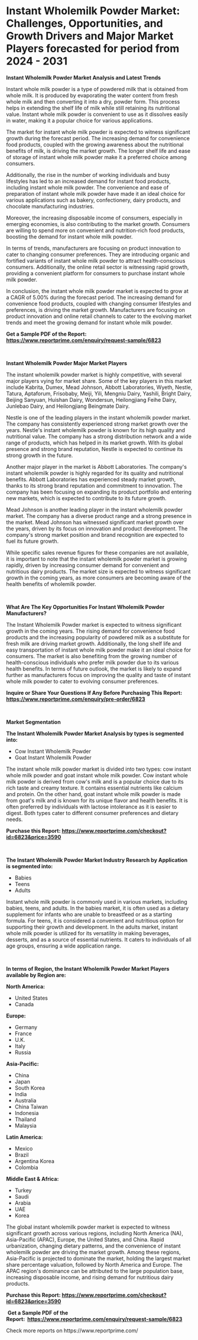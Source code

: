 <p><h1>Instant Wholemilk Powder Market: Challenges, Opportunities, and Growth Drivers and Major Market Players forecasted for period from 2024 - 2031</h1></p><p><strong>Instant Wholemilk Powder Market Analysis and Latest Trends</strong></p>
<p><p>Instant whole milk powder is a type of powdered milk that is obtained from whole milk. It is produced by evaporating the water content from fresh whole milk and then converting it into a dry, powder form. This process helps in extending the shelf life of milk while still retaining its nutritional value. Instant whole milk powder is convenient to use as it dissolves easily in water, making it a popular choice for various applications.</p><p>The market for instant whole milk powder is expected to witness significant growth during the forecast period. The increasing demand for convenience food products, coupled with the growing awareness about the nutritional benefits of milk, is driving the market growth. The longer shelf life and ease of storage of instant whole milk powder make it a preferred choice among consumers.</p><p>Additionally, the rise in the number of working individuals and busy lifestyles has led to an increased demand for instant food products, including instant whole milk powder. The convenience and ease of preparation of instant whole milk powder have made it an ideal choice for various applications such as bakery, confectionery, dairy products, and chocolate manufacturing industries.</p><p>Moreover, the increasing disposable income of consumers, especially in emerging economies, is also contributing to the market growth. Consumers are willing to spend more on convenient and nutrition-rich food products, boosting the demand for instant whole milk powder.</p><p>In terms of trends, manufacturers are focusing on product innovation to cater to changing consumer preferences. They are introducing organic and fortified variants of instant whole milk powder to attract health-conscious consumers. Additionally, the online retail sector is witnessing rapid growth, providing a convenient platform for consumers to purchase instant whole milk powder.</p><p>In conclusion, the instant whole milk powder market is expected to grow at a CAGR of 5.00% during the forecast period. The increasing demand for convenience food products, coupled with changing consumer lifestyles and preferences, is driving the market growth. Manufacturers are focusing on product innovation and online retail channels to cater to the evolving market trends and meet the growing demand for instant whole milk powder.</p></p>
<p><strong>Get a Sample PDF of the Report:&nbsp; <a href="https://www.reportprime.com/enquiry/request-sample/6823">https://www.reportprime.com/enquiry/request-sample/6823</a></strong></p>
<p>&nbsp;</p>
<p><strong>Instant Wholemilk Powder Major Market Players</strong></p>
<p><p>The instant wholemilk powder market is highly competitive, with several major players vying for market share. Some of the key players in this market include Kabrita, Dumex, Mead Johnson, Abbott Laboratories, Wyeth, Nestle, Tatura, Aptaforum, Frisobaby, Meiji, Yili, Mengniu Dairy, Yashili, Bright Dairy, Beijing Sanyuan, Huishan Dairy, Wondersun, Heilongjiang Feihe Dairy, Junlebao Dairy, and Heilongjiang Beingmate Dairy.</p><p>Nestle is one of the leading players in the instant wholemilk powder market. The company has consistently experienced strong market growth over the years. Nestle's instant wholemilk powder is known for its high quality and nutritional value. The company has a strong distribution network and a wide range of products, which has helped in its market growth. With its global presence and strong brand reputation, Nestle is expected to continue its strong growth in the future.</p><p>Another major player in the market is Abbott Laboratories. The company's instant wholemilk powder is highly regarded for its quality and nutritional benefits. Abbott Laboratories has experienced steady market growth, thanks to its strong brand reputation and commitment to innovation. The company has been focusing on expanding its product portfolio and entering new markets, which is expected to contribute to its future growth.</p><p>Mead Johnson is another leading player in the instant wholemilk powder market. The company has a diverse product range and a strong presence in the market. Mead Johnson has witnessed significant market growth over the years, driven by its focus on innovation and product development. The company's strong market position and brand recognition are expected to fuel its future growth.</p><p>While specific sales revenue figures for these companies are not available, it is important to note that the instant wholemilk powder market is growing rapidly, driven by increasing consumer demand for convenient and nutritious dairy products. The market size is expected to witness significant growth in the coming years, as more consumers are becoming aware of the health benefits of wholemilk powder.</p></p>
<p>&nbsp;</p>
<p><strong>What Are The Key Opportunities For Instant Wholemilk Powder Manufacturers?</strong></p>
<p><p>The Instant Wholemilk Powder market is expected to witness significant growth in the coming years. The rising demand for convenience food products and the increasing popularity of powdered milk as a substitute for fresh milk are driving market growth. Additionally, the long shelf life and easy transportation of instant whole milk powder make it an ideal choice for consumers. The market is also benefiting from the growing number of health-conscious individuals who prefer milk powder due to its various health benefits. In terms of future outlook, the market is likely to expand further as manufacturers focus on improving the quality and taste of instant whole milk powder to cater to evolving consumer preferences.</p></p>
<p><strong>Inquire or Share Your Questions If Any Before Purchasing This Report: <a href="https://www.reportprime.com/enquiry/pre-order/6823">https://www.reportprime.com/enquiry/pre-order/6823</a></strong></p>
<p>&nbsp;</p>
<p><strong>Market Segmentation</strong></p>
<p><strong>The Instant Wholemilk Powder Market Analysis by types is segmented into:</strong></p>
<p><ul><li>Cow Instant Wholemilk Powder</li><li>Goat Instant Wholemilk Powder</li></ul></p>
<p><p>The instant whole milk powder market is divided into two types: cow instant whole milk powder and goat instant whole milk powder. Cow instant whole milk powder is derived from cow's milk and is a popular choice due to its rich taste and creamy texture. It contains essential nutrients like calcium and protein. On the other hand, goat instant whole milk powder is made from goat's milk and is known for its unique flavor and health benefits. It is often preferred by individuals with lactose intolerance as it is easier to digest. Both types cater to different consumer preferences and dietary needs.</p></p>
<p><strong>Purchase this Report:&nbsp;<a href="https://www.reportprime.com/checkout?id=6823&price=3590">https://www.reportprime.com/checkout?id=6823&price=3590</a></strong></p>
<p>&nbsp;</p>
<p><strong>The Instant Wholemilk Powder Market Industry Research by Application is segmented into:</strong></p>
<p><ul><li>Babies</li><li>Teens</li><li>Adults</li></ul></p>
<p><p>Instant whole milk powder is commonly used in various markets, including babies, teens, and adults. In the babies market, it is often used as a dietary supplement for infants who are unable to breastfeed or as a starting formula. For teens, it is considered a convenient and nutritious option for supporting their growth and development. In the adults market, instant whole milk powder is utilized for its versatility in making beverages, desserts, and as a source of essential nutrients. It caters to individuals of all age groups, ensuring a wide application range.</p></p>
<p>&nbsp;</p>
<p><strong>In terms of Region, the Instant Wholemilk Powder Market Players available by Region are:</strong></p>
<p>
    <p> <strong> North America: </strong>
        <ul>
            <li>United States</li>
            <li>Canada</li>
        </ul>
        </p> 
    <p> <strong> Europe: </strong>
        <ul>
            <li>Germany</li>
            <li>France</li>
            <li>U.K.</li>
            <li>Italy</li>
            <li>Russia</li>
        </ul>
        </p> 
    <p> <strong> Asia-Pacific: </strong>
        <ul>
            <li>China</li>
            <li>Japan</li>
            <li>South Korea</li>
            <li>India</li>
            <li>Australia</li>
            <li>China Taiwan</li>
            <li>Indonesia</li>
            <li>Thailand</li>
            <li>Malaysia</li>
        </ul>
        </p> 
    <p> <strong> Latin America: </strong>
        <ul>
            <li>Mexico</li>
            <li>Brazil</li>
            <li>Argentina Korea</li>
            <li>Colombia</li>
        </ul>
        </p> 
    <p> <strong> Middle East & Africa: </strong>
        <ul>
            <li>Turkey</li>
            <li>Saudi</li>
            <li>Arabia</li>
            <li>UAE</li>
            <li>Korea</li>
        </ul>
    </p>
    </p>
<p><p>The global instant wholemilk powder market is expected to witness significant growth across various regions, including North America (NA), Asia-Pacific (APAC), Europe, the United States, and China. Rapid urbanization, changing dietary patterns, and the convenience of instant wholemilk powder are driving the market growth. Among these regions, Asia-Pacific is projected to dominate the market, holding the largest market share percentage valuation, followed by North America and Europe. The APAC region's dominance can be attributed to the large population base, increasing disposable income, and rising demand for nutritious dairy products.</p></p>
<p><strong>Purchase this Report: <a href="https://www.reportprime.com/checkout?id=6823&price=3590">https://www.reportprime.com/checkout?id=6823&price=3590</a></strong></p>
<p>&nbsp;<strong>Get a Sample PDF of the Report:&nbsp;&nbsp;<a href="https://www.reportprime.com/enquiry/request-sample/6823">https://www.reportprime.com/enquiry/request-sample/6823</a></strong></p>
<p><strong></strong></p>
<p>Check more reports on https://www.reportprime.com/</p>
